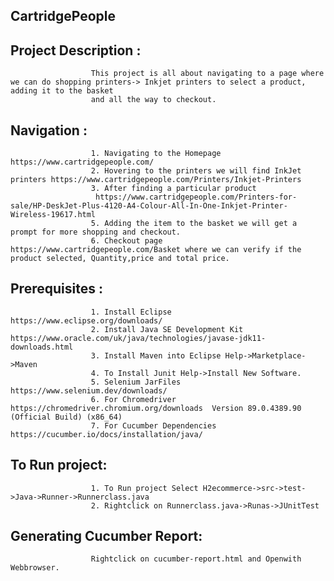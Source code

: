 ## CartridgePeople

## Project Description : 

                      This project is all about navigating to a page where we can do shopping printers-> Inkjet printers to select a product, adding it to the basket
                      and all the way to checkout.
## Navigation :        
                      1. Navigating to the Homepage https://www.cartridgepeople.com/
                      2. Hovering to the printers we will find InkJet printers https://www.cartridgepeople.com/Printers/Inkjet-Printers
                      3. After finding a particular product 
                       https://www.cartridgepeople.com/Printers-for-sale/HP-DeskJet-Plus-4120-A4-Colour-All-In-One-Inkjet-Printer-Wireless-19617.html
                      5. Adding the item to the basket we will get a prompt for more shopping and checkout.
                      6. Checkout page https://www.cartridgepeople.com/Basket where we can verify if the product selected, Quantity,price and total price.

## Prerequisites :       
                      
                      1. Install Eclipse https://www.eclipse.org/downloads/
                      2. Install Java SE Development Kit https://www.oracle.com/uk/java/technologies/javase-jdk11-downloads.html
                      3. Install Maven into Eclipse Help->Marketplace->Maven
                      4. To Install Junit Help->Install New Software.
                      5. Selenium JarFiles https://www.selenium.dev/downloads/
                      6. For Chromedriver https://chromedriver.chromium.org/downloads  Version 89.0.4389.90 (Official Build) (x86_64) 
                      7. For Cucumber Dependencies https://cucumber.io/docs/installation/java/
## To Run project:  

                      1. To Run project Select H2ecommerce->src->test->Java->Runner->Runnerclass.java
                      2. Rightclick on Runnerclass.java->Runas->JUnitTest
                     
## Generating Cucumber Report:

                      Rightclick on cucumber-report.html and Openwith Webbrowser.
                      

                      
 
